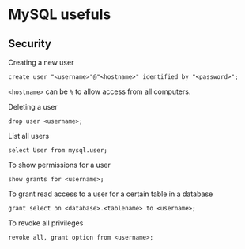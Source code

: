 # MySQL usefuls 

## Security

Creating a new user
```
create user "<username>"@"<hostname>" identified by "<password>";
```
`<hostname>` can be `%` to allow access from all computers.

Deleting a user
```
drop user <username>;
```

List all users
```
select User from mysql.user;
```

To show permissions for a user
```
show grants for <username>;
```

To grant read access to a user for a certain table in a database
```
grant select on <database>.<tablename> to <username>;
```

To revoke all privileges
```
revoke all, grant option from <username>;
```
